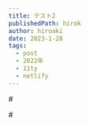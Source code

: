 ```yaml
---
title: テスト2
publishedPath: hirok
author: hiroaki
date: 2023-1-28
tags:
  - post
  - 2022年
  - 11ty
  - netlify
---
```

#﻿ 


#﻿ 
